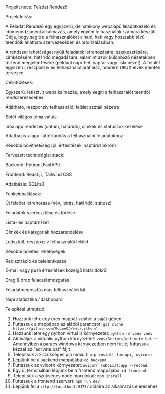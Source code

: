 Projekt neve: Feladat Rendező

Projektleírás:

A Feladat Rendező egy egyszerű, de hatékony webalapú feladatkezelő és időmenedzsment alkalmazás, amely egyéni felhasználók számára készült. Célja, hogy segítse a felhasználókat a napi, heti vagy hosszabb távú teendőik átlátható szervezésében és priorizálásában.

A rendszer lehetőséget nyújt feladatok létrehozására, szerkesztésére, címkézésére, határidő megadására, valamint azok különböző nézetekben történő megjelenítésére (például napi, heti naptár vagy lista nézet). A felület egyszerű, reszponzív és felhasználóbarát lesz, modern UI/UX elvek mentén tervezve.


Célkitűzések:


Egyszerű, letisztult webalkalmazás, amely segíti a felhasználót teendői rendszerezésében

Átlátható, reszponzív felhasználói felület asztali nézetre

Sötét világos téma váltás

Időalapú rendezés (dátum, határidő), címkék és státuszok kezelése

Adatbázis-alapú háttértárolás a felhasználói feladatokhoz

Későbbi bővíthetőség (pl. értesítések, naptárszinkron)


Tervezett technológiai stack:


Backend: Python (FastAPI)

Frontend: React.js, Tailwind CSS

Adatbázis: SQLite3

Funkcionalitások:

Új feladat létrehozása (név, leírás, határidő, státusz)

Feladatok szerkesztése és törlése

Lista- és naptárnézet

Címkék és kategóriák hozzárendelése

Letisztult, reszponzív felhasználói felület


Későbbi bővítési lehetőségek:


Regisztráció és bejelentkezés

E-mail vagy push értesítések közelgő határidőkről

Drag & drop feladatátmozgatás

Feladatmegosztás más felhasználókkal

Napi statisztika / dashboard


Telepítési útmutató:

1. Hozzunk létre egy üres mappát valahol a saját gépen.
2. Futtassuk a mappában az alábbi parancsot: ```git clone https://github.com/KoLee05/vsc-python/```
4. Hozzunk létre egy python virtuális környezetet: ```python -m venv venv```
5. Aktiváljuk a virtuális python környezetet: ```venv/Scripts/activate.bat``` -- Amennyiben a paracs windows környezetben nem fut le, futtassuk kézzel az "activate.bat" fájlt
6. Telepítsük a 2 szükséges pip modult: ```pip install fastapi, uvicorn```
7. Lépjünk be a backend mappájába: ```cd backend```
8. Futtassuk az uvicorn környezetet: ```uvicorn ToDoList:app --reload```
9. Egy új terminálban lépjünk be a frontend mappájába: ```cd frontend```
10. Telepítsük a szükséges node modulokat: ```npm install```
11. Futtassuk a frontend szervert: ```npm run dev```
12. Lépjünk fel a ```http://localhost:5173/``` oldalra az alkalmazás eléréséhez
